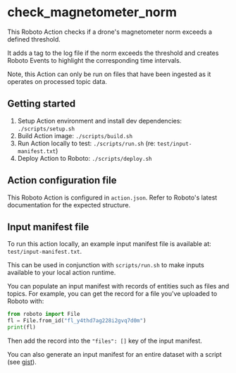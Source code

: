 # check_magnetometer_norm

This Roboto Action checks if a drone's magnetometer norm exceeds a defined threshold.

It adds a tag to the log file if the norm exceeds the threshold and creates Roboto Events to highlight the corresponding time intervals.

Note, this Action can only be run on files that have been ingested as it operates on processed topic data.

## Getting started

1. Setup Action environment and install dev dependencies: `./scripts/setup.sh`
2. Build Action image: `./scripts/build.sh`
3. Run Action locally to test: `./scripts/run.sh` (re: `test/input-manifest.txt`)
4. Deploy Action to Roboto: `./scripts/deploy.sh`

## Action configuration file

This Roboto Action is configured in `action.json`. Refer to Roboto's latest documentation for the expected structure.

## Input manifest file

To run this action locally, an example input manifest file is available at: `test/input-manifest.txt`.

This can be used in conjunction with `scripts/run.sh` to make inputs available to your local action runtime.

You can populate an input manifest with records of entities such as files and topics. For example, you can get the record for a file you've uploaded to Roboto with:

```python
from roboto import File
fl = File.from_id("fl_y4thd7ag228i2gvq7d0m")
print(fl)
```

Then add the record into the `"files": []` key of the input manifest.

You can also generate an input manifest for an entire dataset with a script (see [gist](https://gist.github.com/rowandempster/8704bf4ce42b38ad09d4c246be9af585)).